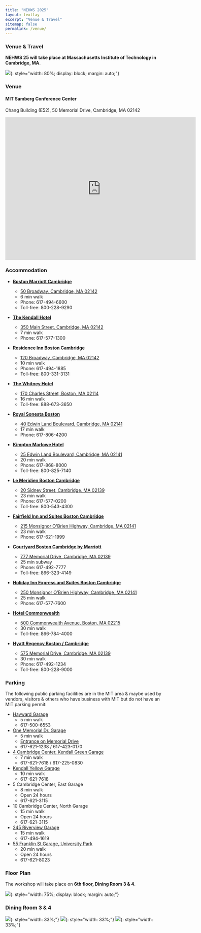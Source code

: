 ```yaml
---
title: "NEHWS 2025"
layout: textlay
excerpt: "Venue & Travel"
sitemap: false
permalink: /venue/
---
```


### **Venue & Travel** ###

**NEHWS 25 will take place at Massachusetts Institute of Technology in Cambridge, MA.**

![](../images/mit-venue.jpg){: style="width: 80%; display: block; margin: auto;"}

### **Venue** ###

#### **MIT Samberg Conference Center** ####

Chang Building (E52), 50 Memorial Drive, Cambridge, MA 02142

<iframe src="https://www.google.com/maps/embed?pb=!1m14!1m8!1m3!1d737.0373850230467!2d-71.08390722836612!3d42.36065224120547!3m2!1i1024!2i768!4f13.1!3m3!1m2!1s0x89e370a679984489%3A0x5c8d65db5c0d7efe!2sMIT%20Samberg%20Conference%20Center!5e0!3m2!1sen!2sus!4v1743052109902!5m2!1sen!2sus" width="600" height="450" style="border:0; margin:auto; display:block" allowfullscreen="" loading="lazy" referrerpolicy="no-referrer-when-downgrade"></iframe>

### **Accommodation** ###

* **[Boston Marriott Cambridge](http://www.marriott.com/hotels/travel/boscb-boston-marriott-cambridge/)**
  * [50 Broadway, Cambridge, MA 02142](https://maps.app.goo.gl/8xJ9KysAfof2famU6)
  * 6 min walk
  * Phone: 617-494-6600
  * Toll-free: 800-228-9290

* **[The Kendall Hotel](http://www.kendallhotel.com/)**
  * [350 Main Street, Cambridge, MA 02142](https://maps.app.goo.gl/MAS6KTUz2jnsQdjn7)
  * 7 min walk
  * Phone: 617-577-1300

* **[Residence Inn Boston Cambridge](http://www.marriott.com/hotels/travel/boscm-residence-inn-boston-cambridge/)**
  * [120 Broadway, Cambridge, MA 02142](https://maps.app.goo.gl/5ogAixAvmovuM1sw6)
  * 10 min walk
  * Phone: 617-494-1885
  * Toll-free: 800-331-3131

* **[The Whitney Hotel](https://www.whitneyhotelboston.com/)**
  * [170 Charles Street, Boston, MA 02114](https://maps.app.goo.gl/XGvup3JQBJzFcg4m6)
  * 16 min walk
  * Toll-free: 888-673-3650

* **[Royal Sonesta Boston](http://www.sonesta.com/boston)**
  * [40 Edwin Land Boulevard, Cambridge, MA 02141](https://maps.app.goo.gl/U789CgiCevpsuE7k7)
  * 17 min walk
  * Phone: 617-806-4200

* **[Kimpton Marlowe Hotel](https://www.hotelmarlowe.com/)**
  * [25 Edwin Land Boulevard, Cambridge, MA 02141](https://maps.app.goo.gl/KMGsyCXUe4KRqr7R8)
  * 20 min walk
  * Phone: 617-868-8000
  * Toll-free: 800-825-7140

* **[Le Meridien Boston Cambridge](https://www.marriott.com/hotels/travel/bosbm-le-meridien-boston-cambridge/)**
  * [20 Sidney Street, Cambridge, MA 02139](https://maps.app.goo.gl/fBLiC2PkL3pNkenB6)
  * 23 min walk
  * Phone: 617-577-0200
  * Toll-free: 800-543-4300

* **[Fairfield Inn and Suites Boston Cambridge](http://www.marriott.com/hotels/travel/bosbg-fairfield-inn-and-suites-boston-cambridge/)**
  * [215 Monsignor O'Brien Highway, Cambridge, MA 02141](https://maps.app.goo.gl/DbetLW87QHpjTmYf9)
  * 23 min walk
  * Phone: 617-621-1999

* **[Courtyard Boston Cambridge by Marriott](http://www.cambridgecourtyard.com/)**
  * [777 Memorial Drive, Cambridge, MA 02139](https://maps.app.goo.gl/MNEZh77NVM2HRXnAA)
  * 25 min subway
  * Phone: 617-492-7777
  * Toll-free: 866-323-4149

* **[Holiday Inn Express and Suites Boston Cambridge](http://www.hiecambridge.com/)**
  * [250 Monsignor O’Brien Highway, Cambridge, MA 02141](https://maps.app.goo.gl/V6d7R2L7YVT2qKRt8)
  * 25 min walk
  * Phone: 617-577-7600

* **[Hotel Commonwealth](http://www.hotelcommonwealth.com/)**
  * [500 Commonwealth Avenue, Boston, MA 02215](https://maps.app.goo.gl/Ae5dHPT4vWrJyvgu8)
  * 30 min walk
  * Toll-free: 866-784-4000

* **[Hyatt Regency Boston / Cambridge](https://www.hyatt.com/en-US/hotel/massachusetts/hyatt-regency-boston-cambridge/bosrc)**
  * [575 Memorial Drive, Cambridge, MA 02139](https://maps.app.goo.gl/H8NxCDHtWtkgko9r9)
  * 30 min walk
  * Phone: 617-492-1234
  * Toll-free: 800-228-9000

### **Parking** ###

The following public parking facilities are in the MIT area & maybe used by vendors, visitors & others who have business with MIT but do not have an MIT parking permit:

* [Hayward Garage](https://maps.app.goo.gl/GFPJT6nDGPcwBxEe6)
  * 5 min walk
  * 617-500-6553
* [One Memorial Dr. Garage](https://maps.app.goo.gl/JhFQodrvjSDUuuxC7)
  * 5 min walk
  * [Entrance on Memorial Drive](https://maps.app.goo.gl/68AcsyYvRU7SgfHd7)
  * 617-621-1238 / 617-423-0170
* [4 Cambridge Center, Kendall Green Garage](https://maps.app.goo.gl/L8Hok1SZf2FAd6MM7)
  * 7 min walk
  * 617-621-7618 / 617-225-0830
* [Kendall Yellow Garage](https://maps.app.goo.gl/8Aaf1JSV8JZcxQS97)
  * 10 min walk
  * 617-621-7618
* 5 Cambridge Center, East Garage
  * 8 min walk
  * Open 24 hours
  * 617-621-3115
* 10 Cambridge Center, North Garage
  * 15 min walk
  * Open 24 hours
  * 617-621-3115
* [245 Riverview Garage](https://maps.app.goo.gl/7ybgeoefHx2zopKG6)
  * 15 min walk
  * 617-494-1619
* [55 Franklin St Garage, University Park](https://maps.app.goo.gl/kWxTGq168jZ4evwv9)
  * 20 min walk
  * Open 24 hours
  * 617-621-8023

### **Floor Plan** ###

The workshop will take place on **6th floor, Dining Room 3 & 4**.

![](../images/floor_plan.png){: style="width: 75%; display: block; margin: auto;"}

### **Dining Room 3 & 4** ###

![](../images/room1.jpg){: style="width: 33%;"}  ![](../images/room2.jpg){: style="width: 33%;"}  ![](../images/room3.jpg){: style="width: 33%;"}
